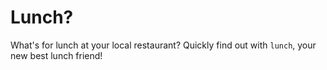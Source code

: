 # Lunch?

What's for lunch at your local restaurant?
Quickly find out with `lunch`, your new best lunch friend!

